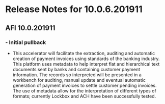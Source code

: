 # Release Notes for 10.0.6.201911
## AFI 10.0.201911
### - Initial pullback
- <div>This accelerator will facilitate the extraction, auditing and automatic creation of payment invoices using standards of the banking industry. This platform uses metadata to help interpret flat and hierarchical text documents sent by banks and containing customer payment information. The records so interpreted will be presented in a workbench for auditing, manual update and eventual automatic generation of payment invoices to settle customer pending invoices. The use of metadata allow for the interpretation of different types of formats; currently Lockbox and ACH have been successfully tested.</div>
